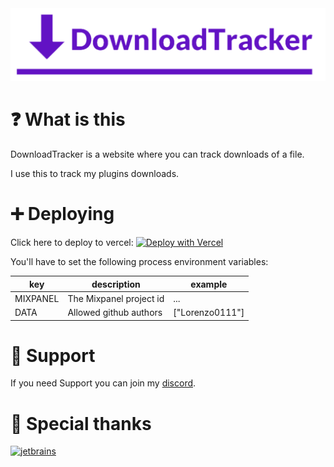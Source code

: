 <img src="https://github.com/Lorenzo0111/DownloadTracker/blob/master/media/Logo.png?raw=true" alt="logo">

# ❓ What is this
DownloadTracker is a website where you can track downloads of a file.

I use this to track my plugins downloads.

# ➕ Deploying
Click here to deploy to vercel:
[![Deploy with Vercel](https://vercel.com/button)](https://vercel.com/new/git/external?repository-url=https%3A%2F%2Fgithub.com%2FLorenzo0111%2FDownloadTracker&env=MONGO)

You'll have to set the following process environment variables:

| key      | description             | example         |
|----------|-------------------------|-----------------|
| MIXPANEL | The Mixpanel project id | ...             |
| DATA     | Allowed github authors  | ["Lorenzo0111"] |

# 💬 Support
If you need Support you can join my [discord](https://discord.io/RocketPlugins).

# 🎉 Special thanks
<a href="https://jb.gg/OpenSource"><img src="https://github.com/Lorenzo0111/RocketPlaceholders/blob/master/media/jetbrains.png?raw=true" alt="jetbrains" width="200"/></a>
